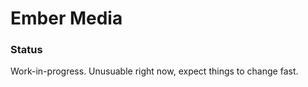 Ember Media
===========

### Status
Work-in-progress. Unusuable right now, expect things to change fast.

